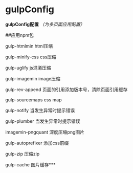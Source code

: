 # gulpConfig
**gulpConfig配置**
*（为多页面应用配置）*

##应用npm包

gulp-htmlmin			html压缩

gulp-minify-css		css压缩

gulp-uglify			js混淆压缩

gulp-imagemin			image压缩

gulp-rev-append		页面的引用添加版本号，清除页面引用缓存

gulp-sourcemaps		css map

gulp-notify			当发生异常时提示错误

gulp-plumber			当发生异常时提示错误

imagemin-pngquant	深度压缩png图片

gulp-autoprefixer	添加css前缀

gulp-zip				压缩zip

gulp-cache			图片缓存***

